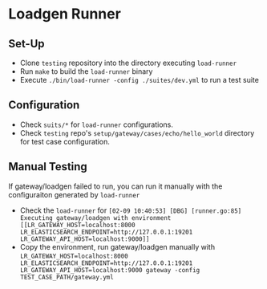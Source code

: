 # Loadgen Runner

## Set-Up

- Clone `testing` repository into the directory executing `load-runner`
- Run `make` to build the `load-runner` binary
- Execute `./bin/load-runner -config ./suites/dev.yml` to run a test suite

## Configuration

- Check `suits/*` for `load-runner` configurations.
- Check `testing` repo's `setup/gateway/cases/echo/hello_world` directory for test case configuration.

## Manual Testing

If gateway/loadgen failed to run, you can run it manually with the configuraiton generated by `load-runner`

- Check the `load-runner` for `[02-09 10:40:53] [DBG] [runner.go:85] Executing gateway/loadgen with environment [[LR_GATEWAY_HOST=localhost:8000 LR_ELASTICSEARCH_ENDPOINT=http://127.0.0.1:19201 LR_GATEWAY_API_HOST=localhost:9000]]`
- Copy the environment, run gateway/loadgen manually with `LR_GATEWAY_HOST=localhost:8000 LR_ELASTICSEARCH_ENDPOINT=http://127.0.0.1:19201 LR_GATEWAY_API_HOST=localhost:9000 gateway -config TEST_CASE_PATH/gateway.yml`
